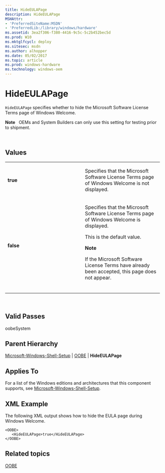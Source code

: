 ```yaml
---
title: HideEULAPage
description: HideEULAPage
MSHAttr:
- 'PreferredSiteName:MSDN'
- 'PreferredLib:/library/windows/hardware'
ms.assetid: 3ea2f306-f380-4416-9c5c-5c2b452bec5d
ms.prod: W10
ms.mktglfcycl: deploy
ms.sitesec: msdn
ms.author: alhopper
ms.date: 05/02/2017
ms.topic: article
ms.prod: windows-hardware
ms.technology: windows-oem
---
```


# HideEULAPage


`HideEULAPage` specifies whether to hide the Microsoft Software License Terms page of Windows Welcome.

**Note**  
OEMs and System Builders can only use this setting for testing prior to shipment.

 

## Values


<table>
<colgroup>
<col width="50%" />
<col width="50%" />
</colgroup>
<tbody>
<tr class="odd">
<td><p><strong>true</strong></p></td>
<td><p>Specifies that the Microsoft Software License Terms page of Windows Welcome is not displayed.</p></td>
</tr>
<tr class="even">
<td><p><strong>false</strong></p></td>
<td><p>Specifies that the Microsoft Software License Terms page of Windows Welcome is displayed.</p>
<p>This is the default value.</p>
<div class="alert">
<strong>Note</strong>  
<p>If the Microsoft Software License Terms have already been accepted, this page does not appear.</p>
</div>
<div>
 
</div></td>
</tr>
</tbody>
</table>

 

## Valid Passes


oobeSystem

## Parent Hierarchy


[Microsoft-Windows-Shell-Setup](microsoft-windows-shell-setup.md) | [OOBE](microsoft-windows-shell-setup-oobe.md) | **HideEULAPage**

## Applies To


For a list of the Windows editions and architectures that this component supports, see [Microsoft-Windows-Shell-Setup](microsoft-windows-shell-setup.md).

## XML Example


The following XML output shows how to hide the EULA page during Windows Welcome.

``` syntax
<OOBE>
   <HideEULAPage>true</HideEULAPage>
</OOBE>
```

## Related topics


[OOBE](microsoft-windows-shell-setup-oobe.md)

 

 







